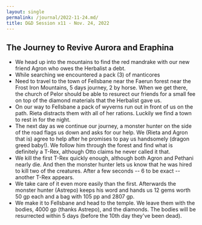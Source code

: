 ```yaml
---
layout: single
permalink: /journal/2022-11-24.md/
title: D&D Session x11 - Nov. 24, 2022
---
```


## The Journey to Revive Aurora and Eraphina

- We head up into the mountains to find the red mandrake with our new friend Agron who owes the Herbalist a debt.
- While searching we encountered a pack (3) of manticores
- Need to travel to the town of Fellsbane near the Faerun forest near the Frost Iron Mountains, 5 days journey, 2 by horse. When we get there, the church of Pelor should be able to resurect our friends for a small fee on top of the diamond materials that the Herbalist gave us.
- On our way to Fellsbane a pack of wyverns run out in front of us on the path. Rieta distracts them with all of her rations. Luckily we find a town to rest in for the night.
- The next day as we continue our journey, a monster hunter on the side of the road flags us down and asks for our help. We (Rieta and Agron that is) agree to help after he promises to pay us handsomely (dragon greed baby!). We follow him through the forest and find what is definitely a T-Rex, although Otto claims he never called it that.
- We kill the first T-Rex quickly enough, although both Agron and Pethani nearly die. And then the monster hunter lets us know that he was hired to kill two of the creatures. After a few seconds -- 6 to be exact -- another T-Rex appears.
- We take care of it even more easily than the first. Afterwards the monster hunter (Astrepo) keeps his word and hands us 12 gems worth 50 gp each and a bag with 105 pp and 2807 gp.
- We make it to Fellsbane and head to the temple. We leave them with the bodies, 4000 gp (thanks Astrepo), and the diamonds. The bodies will be resurrected within 5 days (before the 10th day they've been dead).